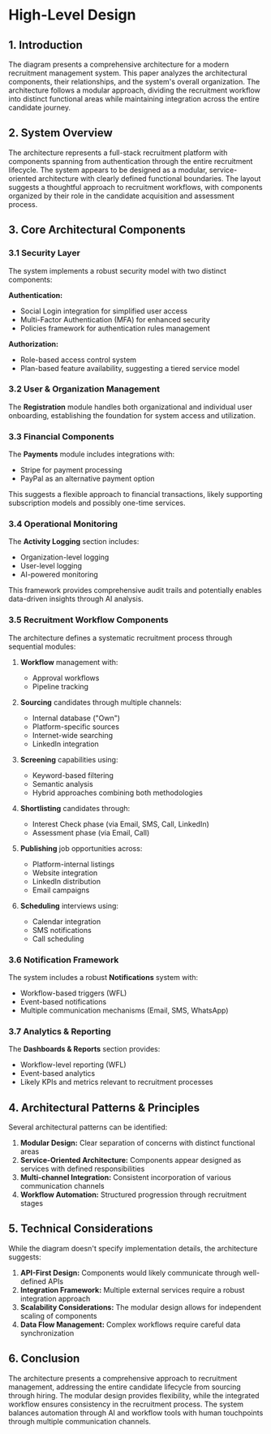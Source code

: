# High-Level Design

## 1. Introduction

The diagram presents a comprehensive architecture for a modern recruitment management system. This paper analyzes the architectural components, their relationships, and the system's overall organization. The architecture follows a modular approach, dividing the recruitment workflow into distinct functional areas while maintaining integration across the entire candidate journey.

## 2. System Overview

The architecture represents a full-stack recruitment platform with components spanning from authentication through the entire recruitment lifecycle. The system appears to be designed as a modular, service-oriented architecture with clearly defined functional boundaries. The layout suggests a thoughtful approach to recruitment workflows, with components organized by their role in the candidate acquisition and assessment process.

## 3. Core Architectural Components

### 3.1 Security Layer
The system implements a robust security model with two distinct components:

**Authentication:**
- Social Login integration for simplified user access
- Multi-Factor Authentication (MFA) for enhanced security
- Policies framework for authentication rules management

**Authorization:**
- Role-based access control system
- Plan-based feature availability, suggesting a tiered service model

### 3.2 User & Organization Management

The **Registration** module handles both organizational and individual user onboarding, establishing the foundation for system access and utilization.

### 3.3 Financial Components

The **Payments** module includes integrations with:
- Stripe for payment processing
- PayPal as an alternative payment option

This suggests a flexible approach to financial transactions, likely supporting subscription models and possibly one-time services.

### 3.4 Operational Monitoring

The **Activity Logging** section includes:
- Organization-level logging
- User-level logging
- AI-powered monitoring

This framework provides comprehensive audit trails and potentially enables data-driven insights through AI analysis.

### 3.5 Recruitment Workflow Components

The architecture defines a systematic recruitment process through sequential modules:

1. **Workflow** management with:
   - Approval workflows
   - Pipeline tracking

2. **Sourcing** candidates through multiple channels:
   - Internal database ("Own")
   - Platform-specific sources
   - Internet-wide searching
   - LinkedIn integration

3. **Screening** capabilities using:
   - Keyword-based filtering
   - Semantic analysis
   - Hybrid approaches combining both methodologies

4. **Shortlisting** candidates through:
   - Interest Check phase (via Email, SMS, Call, LinkedIn)
   - Assessment phase (via Email, Call)

5. **Publishing** job opportunities across:
   - Platform-internal listings
   - Website integration
   - LinkedIn distribution
   - Email campaigns

6. **Scheduling** interviews using:
   - Calendar integration
   - SMS notifications
   - Call scheduling

### 3.6 Notification Framework

The system includes a robust **Notifications** system with:
- Workflow-based triggers (WFL)
- Event-based notifications
- Multiple communication mechanisms (Email, SMS, WhatsApp)

### 3.7 Analytics & Reporting

The **Dashboards & Reports** section provides:
- Workflow-level reporting (WFL)
- Event-based analytics
- Likely KPIs and metrics relevant to recruitment processes

## 4. Architectural Patterns & Principles

Several architectural patterns can be identified:

1. **Modular Design:** Clear separation of concerns with distinct functional areas
2. **Service-Oriented Architecture:** Components appear designed as services with defined responsibilities
3. **Multi-channel Integration:** Consistent incorporation of various communication channels
4. **Workflow Automation:** Structured progression through recruitment stages

## 5. Technical Considerations

While the diagram doesn't specify implementation details, the architecture suggests:

1. **API-First Design:** Components would likely communicate through well-defined APIs
2. **Integration Framework:** Multiple external services require a robust integration approach
3. **Scalability Considerations:** The modular design allows for independent scaling of components
4. **Data Flow Management:** Complex workflows require careful data synchronization

## 6. Conclusion

The architecture presents a comprehensive approach to recruitment management, addressing the entire candidate lifecycle from sourcing through hiring. The modular design provides flexibility, while the integrated workflow ensures consistency in the recruitment process. The system balances automation through AI and workflow tools with human touchpoints through multiple communication channels.